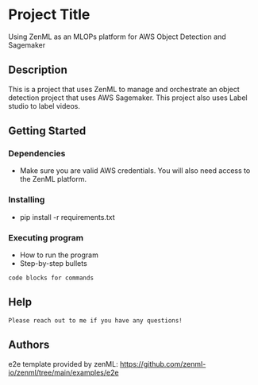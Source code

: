 # Project Title

Using ZenML as an MLOPs platform for AWS Object Detection and Sagemaker

## Description

This is a project that uses ZenML to manage and orchestrate an object detection project that uses AWS Sagemaker. This project also uses Label studio to label videos. 

## Getting Started

### Dependencies

* Make sure you are valid AWS credentials. You will also need access to the ZenML platform. 

### Installing

* pip install -r requirements.txt

### Executing program

* How to run the program
* Step-by-step bullets
```
code blocks for commands
```

## Help

```
Please reach out to me if you have any questions!
```

## Authors

e2e template provided by zenML: https://github.com/zenml-io/zenml/tree/main/examples/e2e


